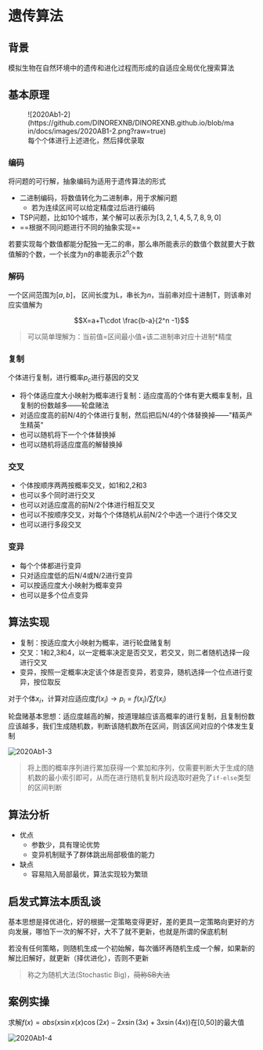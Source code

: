 # 遗传算法

## 背景

模拟生物在自然环境中的遗传和进化过程而形成的自适应全局优化搜索算法

## 基本原理

<figure markdown>
![2020Ab1-2](https://github.com/DINOREXNB/DINOREXNB.github.io/blob/main/docs/images/2020AB1-2.png?raw=true)
<figcaption>每个个体进行上述进化，然后择优录取</figcaption>
</figure>

### 编码

将问题的可行解，抽象编码为适用于遗传算法的形式

- 二进制编码，将数值转化为二进制串，用于求解问题
    - 若为连续区间可以给定精度过后进行编码
- TSP问题，比如10个城市，某个解可以表示为$[3,2,1,4,5,7,8,9,0]$
- ==根据不同问题进行不同的抽象实现==

若要实现每个数值都能分配独一无二的串，那么串所能表示的数值个数就要大于数值解的个数，一个长度为n的串能表示$2^n$个数

### 解码

一个区间范围为$[a,b]$， 区间长度为L，串长为$n$，当前串对应十进制T，则该串对应实值解为

$$X=a+T\cdot \frac{b-a}{2^n -1}$$

>可以简单理解为：当前值=区间最小值+该二进制串对应十进制*精度

### 复制

个体进行复制，进行概率$p_c$进行基因的交叉

- 将个体适应度大小映射为概率进行复制：适应度高的个体有更大概率复制，且复制的份数越多——轮盘赌法
- 对适应度高的前N/4的个体进行复制，然后把后N/4的个体替换掉——"精英产生精英"
- 也可以随机将下一个个体替换掉
- 也可以随机将适应度高的解替换掉

### 交叉

- 个体按顺序两两按概率交叉，如1和2,2和3
- 也可以多个同时进行交叉
- 也可以对适应度高的前N/2个体进行相互交叉
- 也可以不按顺序交叉，对每个个体随机从前N/2个中选一个进行个体交叉
- 也可以进行多段交叉

### 变异

- 每个个体都进行变异
- 只对适应度低的后N/4或N/2进行变异
- 可以按适应度大小映射为概率变异
- 也可以是多个位点变异

## 算法实现

- 复制：按适应度大小映射为概率，进行轮盘赌复制
- 交叉：1和2,3和4，以一定概率决定是否交叉，若交叉，则二者随机选择一段进行交叉
- 变异，按照一定概率决定该个体是否变异，若变异，随机选择一个位点进行变异，按位取反

对于个体$x_i$，计算对应适应度$f(x_i)\to p_i=f(x_i)/\sum f(x_i)$

轮盘赌基本思想：适应度越高的解，按道理越应该高概率的进行复制，且复制份数应该越多，我们生成随机数，判断该随机数所在区间，则该区间对应的个体发生复制

![2020Ab1-3](https://github.com/DINOREXNB/DINOREXNB.github.io/blob/main/docs/images/2020AB1-3.png?raw=true)

>将上图的概率序列进行累加获得一个累加和序列，仅需要判断大于生成的随机数的最小索引即可，从而在进行随机复制片段选取时避免了`if-else`类型的区间判断

## 算法分析

- 优点
    - 参数少，具有理论优势
    - 变异机制赋予了群体跳出局部极值的能力
- 缺点
    - 容易陷入局部最优，算法实现较为繁琐

## 启发式算法本质乱谈

基本思想是择优进化，好的根据一定策略变得更好，差的更具一定策略向更好的方向发展，哪怕下一次的解不好，大不了就不更新，也就是所谓的保底机制

若没有任何策略，则随机生成一个初始解，每次循环再随机生成一个解，如果新的解比旧解好，就更新（择优进化），否则不更新

> 称之为随机大法(Stochastic Big)，~~简称SB大法~~

## 案例实操

求解$f(x)=abs(x\sin x(x)\cos(2x)-2x\sin(3x)+3x\sin (4x))$在[0,50]的最大值

![2020Ab1-4](https://github.com/DINOREXNB/DINOREXNB.github.io/blob/main/docs/images/2020AB1-4.png?raw=true)
